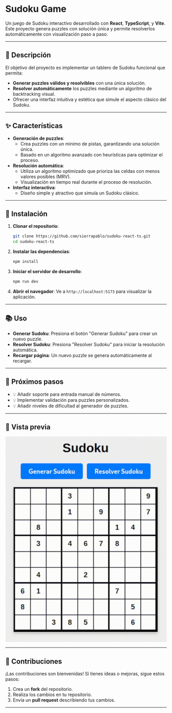 # Sudoku Game

Un juego de Sudoku interactivo desarrollado con **React**, **TypeScript**, y **Vite**. Este proyecto genera puzzles con solución única y permite resolverlos automáticamente con visualización paso a paso.

---

## 🎯 Descripción

El objetivo del proyecto es implementar un tablero de Sudoku funcional que permita:
- **Generar puzzles válidos y resolvibles** con una única solución.
- **Resolver automáticamente** los puzzles mediante un algoritmo de backtracking visual.
- Ofrecer una interfaz intuitiva y estética que simule el aspecto clásico del Sudoku.

---

## ✨ Características

- **Generación de puzzles**:
  - Crea puzzles con un mínimo de pistas, garantizando una solución única.
  - Basado en un algoritmo avanzado con heurísticas para optimizar el proceso.
- **Resolución automática**:
  - Utiliza un algoritmo optimizado que prioriza las celdas con menos valores posibles (MRV).
  - Visualización en tiempo real durante el proceso de resolución.
- **Interfaz interactiva**:
  - Diseño simple y atractivo que simula un Sudoku clásico.

---

## 🚀 Instalación

1. **Clonar el repositorio**:
   ```bash
   git clone https://github.com/sierrapablo/sudoku-react-ts.git
   cd sudoku-react-ts
   ```
2. **Instalar las dependencias**:
   ```bash
   npm install
   ```
3. **Iniciar el servidor de desarrollo**:
   ```bash
   npm run dev
   ```
4. **Abrir el navegador**: Ve a ``http://localhost:5173`` para visualizar la aplicación.

---

## 📚 Uso

- **Generar Sudoku**: Presiona el botón "Generar Sudoku" para crear un nuevo puzzle.
- **Resolver Sudoku**: Presiona "Resolver Sudoku" para iniciar la resolución automática.
- **Recargar página**: Un nuevo puzzle se genera automáticamente al recargar.

---

## 📌 Próximos pasos

- 💡 Añadir soporte para entrada manual de números.
- 💡 Implementar validación para puzzles personalizados.
- 💡 Añadir niveles de dificultad al generador de puzzles.

---

## 🎥 Vista previa

![Sudoku](src/assets/sudoku.gif)

---

## 🤝 Contribuciones

¡Las contribuciones son bienvenidas! Si tienes ideas o mejoras, sigue estos pasos:

  1. Crea un **fork** del repositorio.
  2. Realiza los cambios en tu repositorio.
  3. Envía un **pull request** describiendo tus cambios.

---
